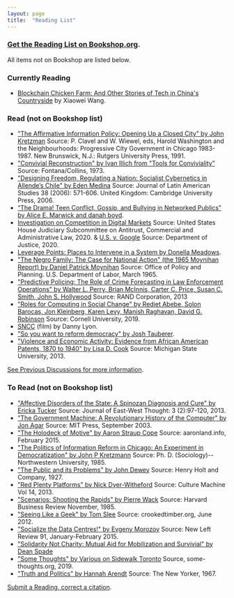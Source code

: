 ```yaml
---
layout: page
title:  "Reading List"
---
```


### [Get the Reading List on Bookshop.org](https://bookshop.org/lists/civic-tech-book-club-reading-list). 
All items not on Bookshop are listed below.

### Currently Reading
* [Blockchain Chicken Farm: And Other Stories of Tech in China's Countryside](https://bookshop.org/books/blockchain-chicken-farm-and-other-stories-of-tech-in-china-s-countryside/9780374538668?aid=13448&listref=civic-tech-book-club-reading-list) by Xiaowei Wang.

### Read (not on Bookshop list)
* ["The Affirmative Information Policy: Opening Up a Closed City" by John Kretzman](http://civictechbook.club/affirmativeinformationpolicy) Source: P. Clavel and W. Wiewel, eds, Harold Washington and the Neighbourhoods: Progressive City Government in Chicago 1983-1987. New Brunswick, N.J.: Rutgers University Press, 1991.
* ["Convivial Reconstruction" by Ivan Illich from "Tools for Conviviality” ](http://civictechbook.club/convivial-reconstruction) Source: Fontana/Collins, 1973.
* ["Designing Freedom, Regulating a Nation: Socialist Cybernetics in Allende’s Chile"  by Eden Medina](http://www.informatics.indiana.edu/edenm/EdenMedinaJLASAugust2006.pdf) Source: Journal of Latin American Studies 38 (2006): 571-606. United Kingdom: Cambridge University Press, 2006.
* [“The Drama! Teen Conflict, Gossip, and Bullying in Networked Publics” by Alice E. Marwick and danah boyd](http://papers.ssrn.com/sol3/papers.cfm?abstract_id=1926349).
* [Investigation on Competition in Digital Markets](https://judiciary.house.gov/uploadedfiles/competition_in_digital_markets.pdf) Source: United States House Judiciary Subcommittee on Antitrust, Commercial and Administrative Law, 2020. & [U.S. v. Google](https://www.justice.gov/opa/press-release/file/1328941/download) Source: Department of Justice, 2020.  
* [Leverage Points: Places to Intervene in a System by Donella Meadows](http://donellameadows.org/archives/leverage-points-places-to-intervene-in-a-system/). 
* ["The Negro Family: The Case for National Action" (the 1965 Moynihan Report) by Daniel Patrick Moynihan](https://web.stanford.edu/~mrosenfe/Moynihan%27s%20The%20Negro%20Family.pdf) Source: Office of Policy and Planning. U.S. Department of Labor, March 1965.
* ["Predictive Policing: The Role of Crime Forecasting in Law Enforcement Operations" by Walter L. Perry, Brian McInnis, Carter C. Price, Susan C. Smith, John S. Hollywood](https://www.rand.org/content/dam/rand/pubs/research_reports/RR200/RR233/RAND_RR233.pdf) Source: RAND Corporation, 2013
* ["Roles for Computing in Social Change" by Rediet Abebe, Solon Barocas, Jon Kleinberg, Karen Levy, Manish Raghavan, David G. Robinson](https://arxiv.org/abs/1912.04883) Source: Cornell University, 2019.
* [SNCC](https://vimeo.com/461037507) (film) by Danny Lyon.
* ["So you want to reform democracy" by Josh Tauberer](https://medium.com/@joshuatauberer/so-you-want-to-reform-democracy-7f3b1ef10597#.qh36p8m0c).
* ["Violence and Economic Activity:  Evidence from African American Patents, 1870 to 1940" by Lisa D. Cook](https://lisadcook.net/wp-content/uploads/2014/02/pats_paper17_1013_final_web.pdf) Source: Michigan State University, 2013.  

[See Previous Discussions for more information](/discussions). 

### To Read (not on Bookshop list)
* ["Affective Disorders of the State: A Spinozan Diagnosis and Cure" by Ericka Tucker](http://www.cpp.edu/~jet/Documents/JET/Jet7/Tucker97-119.pdf) Source: Journal of East-West Thought: 3 (2):97-120, 2013.
* ["The Government Machine: A Revolutionary History of the Computer" by Jon Agar](https://mitpress.mit.edu/books/government-machine) Source: MIT Press, September 2003.  
* ["The Holodeck of Motive" by Aaron Straup Cope](http://www.aaronland.info/weblog/2015/02/24/effort/) Source: aaronland.info, February 2015.
* ["The Politics of Information Reform in Chicago: An Experiment in Democratization" by John P Kretzmann](https://www.worldcat.org/title/politics-of-information-reform-in-chicago-an-experiment-in-democratization/oclc/14881489) Source: Ph. D. (Sociology)--Northwestern University, 1985.
* ["The Public and its Problems" by John Dewey](https://bookshop.org/books/the-public-and-its-problems-an-essay-in-political-inquiry/9780804011662?aid=13448) Source: Henry Holt and Company, 1927.
* ["Red Plenty Platforms" by Nick Dyer-Witheford](https://culturemachine.net/wp-content/uploads/2019/05/511-1153-1-PB.pdf) Source: Culture Machine Vol 14, 2013.
* ["Scenarios: Shooting the Rapids" by Pierre Wack](https://hbr.org/1985/11/scenarios-shooting-the-rapids/ar/1) Source: Harvard Business Review November, 1985.
* ["Seeing Like a Geek" by Tom Slee](http://crookedtimber.org/2012/06/25/seeing-like-a-geek/) Source: crookedtimber.org, June 2012. 
* ["Socialize the Data Centres!" by Evgeny Morozov](http://newleftreview.org/II/91/evgeny-morozov-socialize-the-data-centres) Source: New Left Review 91, January-February 2015.
* ["Solidarity Not Charity: Mutual Aid for Mobilization and Survivial" by Dean Spade](http://www.deanspade.net/wp-content/uploads/2020/03/Mutual-Aid-Article-Social-Text-Final.pdf)
* ["Some Thoughts" by Various on Sidewalk Toronto](https://some-thoughts.org/) Source, some-thoughts.org, 2019.
* ["Truth and Politics" by Hannah Arendt](https://idanlandau.files.wordpress.com/2014/12/arendt-truth-and-politics.pdf) Source: The New Yorker, 1967.

[Submit a Reading, correct a citation](https://github.com/rebeccawilliams/bookclub/blob/gh-pages/readinglist.md).
